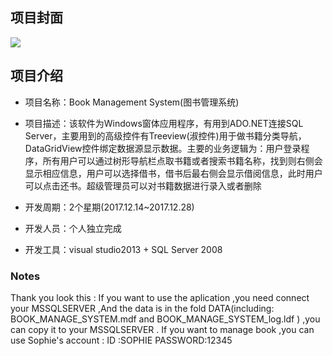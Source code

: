 ## 项目封面

![](D:/MyDocument/技术博客/我的blog/项目介绍/images/bookmanage.png)



## 项目介绍

- 项目名称：Book Management System(图书管理系统)
- 项目描述：该软件为Windows窗体应用程序，有用到ADO.NET连接SQL Server，主要用到的高级控件有Treeview(淑控件)用于做书籍分类导航，DataGridView控件绑定数据源显示数据。主要的业务逻辑为：用户登录程序，所有用户可以通过树形导航栏点取书籍或者搜索书籍名称，找到则右侧会显示相应信息，用户可以选择借书，借书后最右侧会显示借阅信息，此时用户可以点击还书。超级管理员可以对书籍数据进行录入或者删除

- 开发周期：2个星期(2017.12.14~2017.12.28)
- 开发人员：个人独立完成
- 开发工具：visual studio2013 + SQL Server 2008



### Notes

Thank you look this :
If you want to use the aplication ,you need connect your MSSQLSERVER ,And the data is in the fold DATA(including: BOOK_MANAGE_SYSTEM.mdf and BOOK_MANAGE_SYSTEM_log.ldf ) ,you can copy it to your MSSQLSERVER .
If you want to manage book ,you can use Sophie's account :
ID :SOPHIE 
PASSWORD:12345


